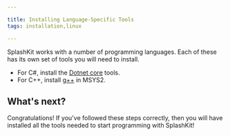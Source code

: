 ```yaml
---

title: Installing Language-Specific Tools
tags: installation,linux

---
```


SplashKit works with a number of programming languages. Each of these has its own set of tools you will need to install.

- For C#, install the [Dotnet core](/articles/installation/windows/languages/dotnet) tools.
- For C++, install [g++](/articles/installation/windows/languages/gcc) in MSYS2.


## What's next?
Congratulations! If you've followed these steps correctly, then you will have installed all the tools needed to start programming with SplashKit!
